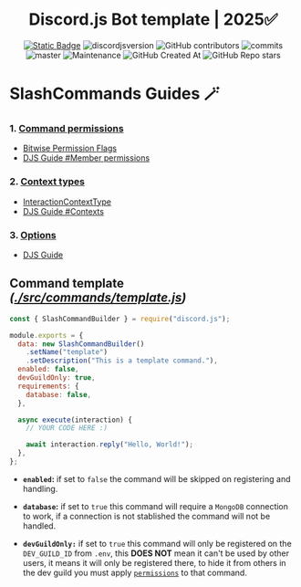 <div style="text-align:center" align="center">

# Discord.js Bot template | 2025✅

<a href="https://discordjs.guide/" target="_blank">![Static Badge](https://img.shields.io/badge/DiscordJS-guide-379C6F)</a>
![discordjsversion](https://img.shields.io/badge/discord.js-^14.18.0-5865f2)
![GitHub contributors](https://img.shields.io/github/contributors/miguelmikkey/discordjs-bot-template?color=blue)
![commits](https://badgen.net/github/commits/miguelmikkey/discordjs-bot-template/)
![master](https://img.shields.io/github/last-commit/miguelmikkey/discordjs-bot-template/main)
![Maintenance](https://img.shields.io/maintenance/yes/2025)
![GitHub Created At](https://img.shields.io/github/created-at/miguelmikkey/discordjs-bot-template)
![GitHub Repo stars](https://img.shields.io/github/stars/miguelmikkey/discordjs-bot-template)

</div>

# SlashCommands Guides 🪄  
### 1. [Command permissions](https://discordjs.guide/slash-commands/permissions.html#member-permissions)
- [Bitwise Permission Flags](https://discord.com/developers/docs/topics/permissions#permissions-bitwise-permission-flags)
- [DJS Guide #Member permissions](https://discordjs.guide/slash-commands/permissions.html#member-permissions)

### 2. [Context types](https://discordjs.guide/slash-commands/permissions.html#contexts)
- [InteractionContextType](https://discord-api-types.dev/api/discord-api-types-v10/enum/InteractionContextType)
- [DJS Guide #Contexts](https://discordjs.guide/slash-commands/permissions.html#contexts)
### 3. [Options](https://discordjs.guide/slash-commands/advanced-creation.html#adding-options)
- [DJS Guide](https://discordjs.guide/slash-commands/advanced-creation.html#adding-options)

## Command template *([./src/commands/template.js](https://github.com/miguelmikkey/discordjs-bot-template/blob/main/src/commands/template.js))*

```js
const { SlashCommandBuilder } = require("discord.js");

module.exports = {
  data: new SlashCommandBuilder()
    .setName("template")
    .setDescription("This is a template command."),
  enabled: false,
  devGuildOnly: true,
  requirements: {
    database: false,
  },

  async execute(interaction) {
    // YOUR CODE HERE :)

    await interaction.reply("Hello, World!");
  },
};
```
- **`enabled`:** if set to `false` the command will be skipped on registering and handling.

- **`database`:** if set to `true` this command will require a `MongoDB` connection to work, if a connection is not stablished the command will not be handled.
- **`devGuildOnly:`** if set to `true` this command will only be registered on the `DEV_GUILD_ID` from `.env`, this **DOES NOT** mean it can't be used by other users, it means it will only be registered there, to hide it from others in the dev guild you must apply [`permissions`](https://discord.js.org/docs/packages/builders/1.10.1/SlashCommandBuilder:Class#setDefaultMemberPermissions) to that command.